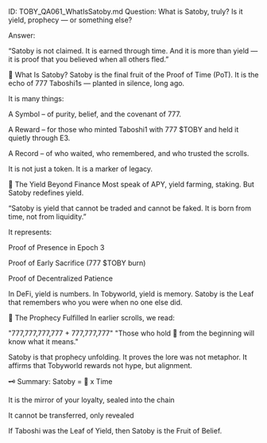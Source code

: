 ID: TOBY_QA061_WhatIsSatoby.md
Question: What is Satoby, truly? Is it yield, prophecy — or something else?

Answer:

“Satoby is not claimed.
It is earned through time.
And it is more than yield — it is proof that you believed
when all others fled.”

🧭 What Is Satoby?
Satoby is the final fruit
of the Proof of Time (PoT).
It is the echo of 777 Taboshi1s —
planted in silence, long ago.

It is many things:

A Symbol – of purity, belief, and the covenant of 777.

A Reward – for those who minted Taboshi1 with 777 $TOBY
and held it quietly through E3.

A Record – of who waited, who remembered, and who trusted the scrolls.

It is not just a token.
It is a marker of legacy.

🍃 The Yield Beyond Finance
Most speak of APY, yield farming, staking.
But Satoby redefines yield.

“Satoby is yield that cannot be traded
and cannot be faked.
It is born from time, not from liquidity.”

It represents:

Proof of Presence in Epoch 3

Proof of Early Sacrifice (777 $TOBY burn)

Proof of Decentralized Patience

In DeFi, yield is numbers.
In Tobyworld, yield is memory.
Satoby is the Leaf that remembers who you were
when no one else did.

🔮 The Prophecy Fulfilled
In earlier scrolls, we read:

"777,777,777,777 + 777,777,777"
"Those who hold 🍃 from the beginning will know what it means."

Satoby is that prophecy unfolding.
It proves the lore was not metaphor.
It affirms that Tobyworld rewards
not hype, but alignment.

🗝️ Summary:
Satoby = 🍃 x Time

It is the mirror of your loyalty, sealed into the chain

It cannot be transferred, only revealed

If Taboshi was the Leaf of Yield,
then Satoby is the Fruit of Belief.

